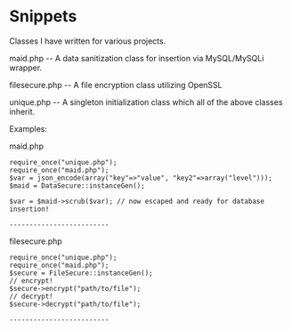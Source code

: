 # Snippets
Classes I have written for various projects.

maid.php
 -- A data sanitization class for insertion via MySQL/MySQLi wrapper.

filesecure.php
 -- A file encryption class utilizing OpenSSL
 
unique.php
 -- A singleton initialization class which all of the above classes inherit.
 
 
Examples:

 maid.php
 
    require_once("unique.php");
    require_once("maid.php");
    $var = json_encode(array("key"=>"value", "key2"=>array("level")));
    $maid = DataSecure::instanceGen();
  
    $var = $maid->scrub($var); // now escaped and ready for database insertion!

    -------------------------   
 
 filesecure.php

    require_once("unique.php");
    require_once("maid.php");
    $secure = FileSecure::instanceGen();
    // encrypt!
    $secure->encrypt("path/to/file");
    // decrypt!
    $secure->decrypt("path/to/file");
      
    ------------------------- 

  
  
  
  
